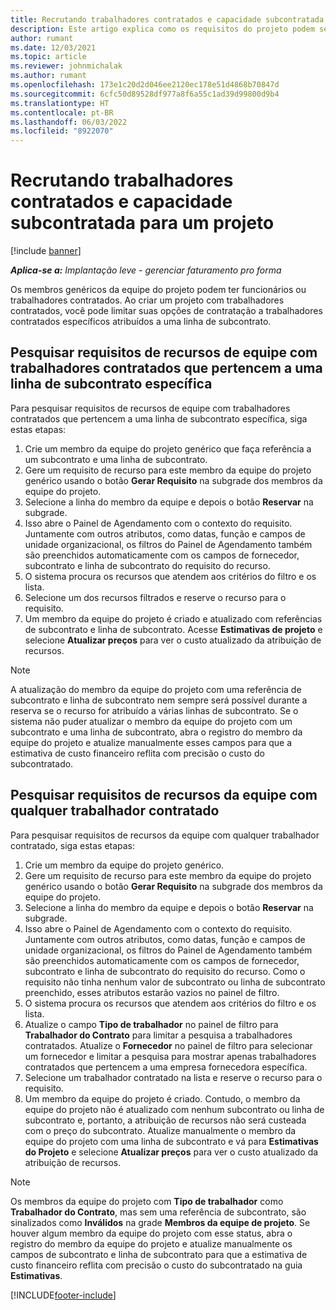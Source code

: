 ```yaml
---
title: Recrutando trabalhadores contratados e capacidade subcontratada para um projeto
description: Este artigo explica como os requisitos do projeto podem ser atendidos usando trabalhadores contratados ou capacidade subcontratada no Microsoft Dynamics 365 Project Operations.
author: rumant
ms.date: 12/03/2021
ms.topic: article
ms.reviewer: johnmichalak
ms.author: rumant
ms.openlocfilehash: 173e1c20d2d046ee2120ec178e51d4868b70847d
ms.sourcegitcommit: 6cfc50d89528df977a8f6a55c1ad39d99800d9b4
ms.translationtype: HT
ms.contentlocale: pt-BR
ms.lasthandoff: 06/03/2022
ms.locfileid: "8922070"
---
```

# <a name="staffing-a-project-with-contract-workers-and-subcontracted-capacity"></a>Recrutando trabalhadores contratados e capacidade subcontratada para um projeto

[!include [banner](../../includes/dataverse-preview.md)]

_**Aplica-se a:** Implantação leve - gerenciar faturamento pro forma_

Os membros genéricos da equipe do projeto podem ter funcionários ou trabalhadores contratados. Ao criar um projeto com trabalhadores contratados, você pode limitar suas opções de contratação a trabalhadores contratados específicos atribuídos a uma linha de subcontrato. 

## <a name="search-for-staff-resource-requirements-with-contract-workers-that-belong-to-a-specific-subcontract-line"></a>Pesquisar requisitos de recursos de equipe com trabalhadores contratados que pertencem a uma linha de subcontrato específica

Para pesquisar requisitos de recursos de equipe com trabalhadores contratados que pertencem a uma linha de subcontrato específica, siga estas etapas:

1. Crie um membro da equipe do projeto genérico que faça referência a um subcontrato e uma linha de subcontrato.
2. Gere um requisito de recurso para este membro da equipe do projeto genérico usando o botão **Gerar Requisito** na subgrade dos membros da equipe do projeto.
3. Selecione a linha do membro da equipe e depois o botão **Reservar** na subgrade. 
4. Isso abre o Painel de Agendamento com o contexto do requisito. Juntamente com outros atributos, como datas, função e campos de unidade organizacional, os filtros do Painel de Agendamento também são preenchidos automaticamente com os campos de fornecedor, subcontrato e linha de subcontrato do requisito do recurso.
5. O sistema procura os recursos que atendem aos critérios do filtro e os lista. 
6. Selecione um dos recursos filtrados e reserve o recurso para o requisito. 
7. Um membro da equipe do projeto é criado e atualizado com referências de subcontrato e linha de subcontrato. Acesse **Estimativas de projeto** e selecione **Atualizar preços** para ver o custo atualizado da atribuição de recursos. 

> [!NOTE]
> A atualização do membro da equipe do projeto com uma referência de subcontrato e linha de subcontrato nem sempre será possível durante a reserva se o recurso for atribuído a várias linhas de subcontrato. Se o sistema não puder atualizar o membro da equipe do projeto com um subcontrato e uma linha de subcontrato, abra o registro do membro da equipe do projeto e atualize manualmente esses campos para que a estimativa de custo financeiro reflita com precisão o custo do subcontratado.

## <a name="search-for-and-staff-resource-requirements-with-any-contract-worker"></a>Pesquisar requisitos de recursos da equipe com qualquer trabalhador contratado

Para pesquisar requisitos de recursos da equipe com qualquer trabalhador contratado, siga estas etapas:

1. Crie um membro da equipe do projeto genérico.
2. Gere um requisito de recurso para este membro da equipe do projeto genérico usando o botão **Gerar Requisito** na subgrade dos membros da equipe do projeto.
3. Selecione a linha do membro da equipe e depois o botão **Reservar** na subgrade. 
4. Isso abre o Painel de Agendamento com o contexto do requisito. Juntamente com outros atributos, como datas, função e campos de unidade organizacional, os filtros do Painel de Agendamento também são preenchidos automaticamente com os campos de fornecedor, subcontrato e linha de subcontrato do requisito do recurso. Como o requisito não tinha nenhum valor de subcontrato ou linha de subcontrato preenchido, esses atributos estarão vazios no painel de filtro.
5. O sistema procura os recursos que atendem aos critérios do filtro e os lista.
6. Atualize o campo **Tipo de trabalhador** no painel de filtro para **Trabalhador do Contrato** para limitar a pesquisa a trabalhadores contratados. Atualize o **Fornecedor** no painel de filtro para selecionar um fornecedor e limitar a pesquisa para mostrar apenas trabalhadores contratados que pertencem a uma empresa fornecedora específica.
7. Selecione um trabalhador contratado na lista e reserve o recurso para o requisito.
8. Um membro da equipe do projeto é criado. Contudo, o membro da equipe do projeto não é atualizado com nenhum subcontrato ou linha de subcontrato e, portanto, a atribuição de recursos não será custeada com o preço do subcontrato. Atualize manualmente o membro da equipe do projeto com uma linha de subcontrato e vá para **Estimativas do Projeto** e selecione **Atualizar preços** para ver o custo atualizado da atribuição de recursos.

> [!NOTE]
> Os membros da equipe do projeto com **Tipo de trabalhador** como **Trabalhador do Contrato**, mas sem uma referência de subcontrato, são sinalizados como **Inválidos** na grade **Membros da equipe de projeto**. Se houver algum membro da equipe do projeto com esse status, abra o registro do membro da equipe do projeto e atualize manualmente os campos de subcontrato e linha de subcontrato para que a estimativa de custo financeiro reflita com precisão o custo do subcontratado na guia **Estimativas**. 


[!INCLUDE[footer-include](../../includes/footer-banner.md)]
